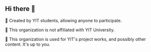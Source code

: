 ## Hi there 🙌

🎈 Created by YIT students, allowing anyone to participate.

🐌 This organization is not affiliated with YIT University.

🍔 This organization is used for YIT's project works, and possibly other content. It's up to you.

